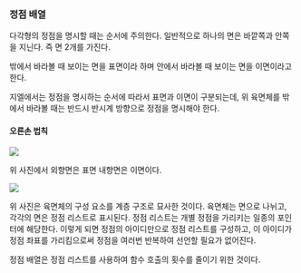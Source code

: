 ### 정점 배열

다각형의 정점을 명시할 때는 순서에 주의한다.
일반적으로 하나의 면은 바깥쪽과 안쪽을 지닌다. 즉 면 2개를 가진다.

밖에서 바라볼 때 보이는 면을 표면이라 하며 안에서 바라볼 때 보이는 면을 이면이라고 한다.

지엘에서는 정점을 명시하는 순서에 따라서 표면과 이면이 구분되는데, 위 육면체를 밖에서 바라볼 때는 반드시 반시계 방향으로 정점을 명시해야 한다.

#### 오른손 법칙

<img src="https://slidesplayer.org/slide/14096590/86/images/13/%EB%82%B4%ED%96%A5%EB%A9%B4%EA%B3%BC+%EC%99%B8%ED%96%A5%EB%A9%B4+%EC%99%B8%EB%B6%80%EB%A1%9C+%ED%96%A5%ED%95%98%EB%8A%94+%EB%A9%B4+%28outward+facing%29+%EC%A0%95%EC%A0%90%EB%93%A4%EC%9D%B4+%EB%B0%98%EC%8B%9C%EA%B3%84+%EB%B0%A9%ED%96%A5+%EC%88%9C%EC%84%9C%EB%A1%9C+%EC%88%9C%ED%9A%8C+%EC%98%A4%EB%A5%B8%EC%86%90+%EB%B2%95%EC%B9%99.jpg">

위 사진에서 외향면은 표면 내향면은 이면이다.

<img src="https://dthumb-phinf.pstatic.net/?src=%22http%3A%2F%2Fc2down.cyworld.co.kr%2Fdownload%3Ffid%3D64222292306ee912cbac24040e7f2239%26name%3D%25B1%25D7%25B8%25B25.jpg%22&type=w2">

위 사진은 육면체의 구성 요소를 계층 구조로 묘사한 것이다. 육면체는 면으로 나뉘고, 각각의 면은 정점 리스트로 표시된다. 정점 리스트는 개별 정점을 가리키는 일종의 포인터에 해당한다. 이렇게 되면 정점의 아이디만으로 정점 리스트를 구성하고, 이 아이디가 정점 좌표를 가리킴으로써 정점을 여러번 반복하여 선언할 필요가 없어진다.

정점 배열은 정점 리스트를 사용하여 함수 호출의 횟수를 줄이기 위한 것이다.
